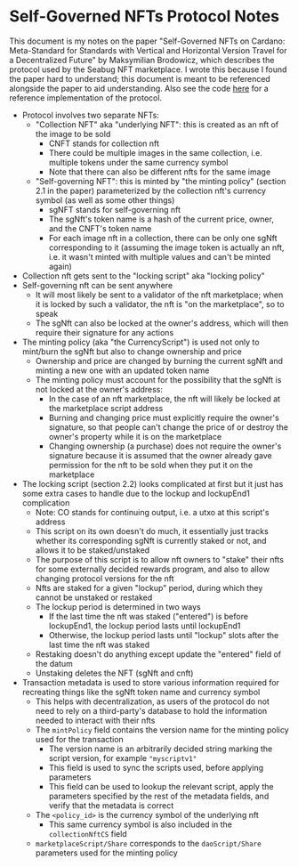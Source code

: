 # Self-Governed NFTs Protocol Notes

This document is my notes on the paper "Self-Governed NFTs on Cardano: Meta-Standard for Standards with Vertical and Horizontal Version Travel for a Decentralized Future" by Maksymilian Brodowicz, which describes the protocol used by the Seabug NFT marketplace. I wrote this because I found the paper hard to understand; this document is meant to be referenced alongside the paper to aid understanding. Also see the code [here](https://github.com/mlabs-haskell/plutus-use-cases/tree/main/mlabs/src/Mlabs/EfficientNFT) for a reference implementation of the protocol.

-   Protocol involves two separate NFTs:
    -   "Collection NFT" aka "underlying NFT": this is created as an nft of the image to be sold
        -   CNFT stands for collection nft
        -   There could be multiple images in the same collection, i.e. multiple tokens under the same currency symbol
        -   Note that there can also be different nfts for the same image
    -   "Self-governing NFT": this is minted by "the minting policy" (section 2.1 in the paper) parameterized by the collection nft's currency symbol (as well as some other things)
        -   sgNFT stands for self-governing nft
        -   The sgNft's token name is a hash of the current price, owner, and the CNFT's token name
        -   For each image nft in a collection, there can be only one sgNft corresponding to it (assuming the image token is actually an nft, i.e. it wasn't minted with multiple values and can't be minted again)
-   Collection nft gets sent to the "locking script" aka "locking policy"
-   Self-governing nft can be sent anywhere
    -   It will most likely be sent to a validator of the nft marketplace; when it is locked by such a validator, the nft is "on the marketplace", so to speak
    -   The sgNft can also be locked at the owner's address, which will then require their signature for any actions
-   The minting policy (aka "the CurrencyScript") is used not only to mint/burn the sgNft but also to change ownership and price
    -   Ownership and price are changed by burning the current sgNft and minting a new one with an updated token name
    -   The minting policy must account for the possibility that the sgNft is not locked at the owner's address:
        -   In the case of an nft marketplace, the nft will likely be locked at the marketplace script address
        -   Burning and changing price must explicitly require the owner's signature, so that people can't change the price of or destroy the owner's property while it is on the marketplace
        -   Changing ownership (a purchase) does not require the owner's signature because it is assumed that the owner already gave permission for the nft to be sold when they put it on the marketplace
-   The locking script (section 2.2) looks complicated at first but it just has some extra cases to handle due to the lockup and lockupEnd1 complication
    -   Note: CO stands for continuing output, i.e. a utxo at this script's address
    -   This script on its own doesn't do much, it essentially just tracks whether its corresponding sgNft is currently staked or not, and allows it to be staked/unstaked
    -   The purpose of this script is to allow nft owners to "stake" their nfts for some externally decided rewards program, and also to allow changing protocol versions for the nft
    -   Nfts are staked for a given "lockup" period, during which they cannot be unstaked or restaked
    -   The lockup period is determined in two ways
        -   If the last time the nft was staked ("entered") is before lockupEnd1, the lockup period lasts until lockupEnd1
        -   Otherwise, the lockup period lasts until "lockup" slots after the last time the nft was staked
    -   Restaking doesn't do anything except update the "entered" field of the datum
    -   Unstaking deletes the NFT (sgNft and cnft)
-   Transaction metadata is used to store various information required for recreating things like the sgNft token name and currency symbol
    -   This helps with decentralization, as users of the protocol do not need to rely on a third-party's database to hold the information needed to interact with their nfts
    -   The `mintPolicy` field contains the version name for the minting policy used for the transaction
        -   The version name is an arbitrarily decided string marking the script version, for example `"myscriptv1"`
        -   This field is used to sync the scripts used, before applying parameters
        -   This field can be used to lookup the relevant script, apply the parameters specified by the rest of the metadata fields, and verify that the metadata is correct
    -   The `<policy_id>` is the currency symbol of the underlying nft
        -   This same currency symbol is also included in the `collectionNftCS` field
    -   `marketplaceScript/Share` corresponds to the `daoScript/Share` parameters used for the minting policy